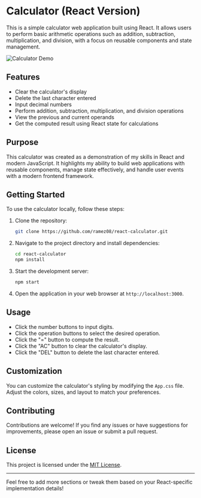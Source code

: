 # Calculator (React Version)

This is a simple calculator web application built using React. It allows users to perform basic arithmetic operations such as addition, subtraction, multiplication, and division, with a focus on reusable components and state management.

![Calculator Demo](demo.gif)

## Features

- Clear the calculator's display
- Delete the last character entered
- Input decimal numbers
- Perform addition, subtraction, multiplication, and division operations
- View the previous and current operands
- Get the computed result using React state for calculations

## Purpose

This calculator was created as a demonstration of my skills in React and modern JavaScript. It highlights my ability to build web applications with reusable components, manage state effectively, and handle user events with a modern frontend framework.

## Getting Started

To use the calculator locally, follow these steps:

1. Clone the repository:

   ```bash
   git clone https://github.com/ramez08/react-calculator.git
   ```

2. Navigate to the project directory and install dependencies:

   ```bash
   cd react-calculator
   npm install
   ```

3. Start the development server:

   ```bash
   npm start
   ```

4. Open the application in your web browser at `http://localhost:3000`.

## Usage

- Click the number buttons to input digits.
- Click the operation buttons to select the desired operation.
- Click the "=" button to compute the result.
- Click the "AC" button to clear the calculator's display.
- Click the "DEL" button to delete the last character entered.

## Customization

You can customize the calculator's styling by modifying the `App.css` file. Adjust the colors, sizes, and layout to match your preferences.

## Contributing

Contributions are welcome! If you find any issues or have suggestions for improvements, please open an issue or submit a pull request.

## License

This project is licensed under the [MIT License](LICENSE).

---

Feel free to add more sections or tweak them based on your React-specific implementation details!
